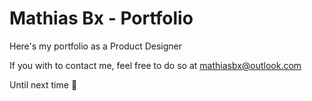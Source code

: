 # Mathias Bx - Portfolio

Here's my portfolio as a Product Designer

If you with to contact me, feel free to do so at mathiasbx@outlook.com

Until next time 👋 
